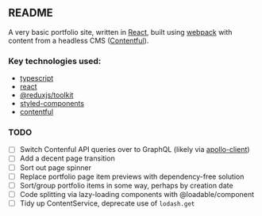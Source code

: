 ## README

A very basic portfolio site, written in [React](https://reactjs.org/), built using [webpack](https://webpack.js.org/) with content from a headless CMS ([Contentful](contentful.com/)).

### Key technologies used:

- [typescript](https://www.typescriptlang.org/)
- [react](https://reactjs.org/)
- [@reduxjs/toolkit](https://redux-toolkit.js.org/)
- [styled-components](https://styled-components.com/)
- [contentful](https://www.contentful.com/)

### TODO

- [ ] Switch Contenful API queries over to GraphQL (likely via [apollo-client](https://www.npmjs.com/package/apollo-client))
- [ ] Add a decent page transition
- [ ] Sort out page spinner
- [ ] Replace portfolio page item previews with dependency-free solution
- [ ] Sort/group portfolio items in some way, perhaps by creation date
- [ ] Code splitting via lazy-loading components with @loadable/component
- [ ] Tidy up ContentService, deprecate use of `lodash.get`
